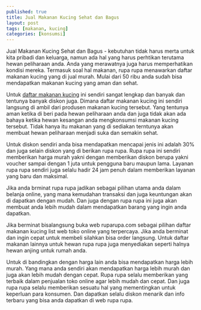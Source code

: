 ```yaml
---
published: true
title: Jual Makanan Kucing Sehat dan Bagus 
layout: post
tags: [makanan, kucing]
categories: [konsumsi]
---
```

Jual Makanan Kucing Sehat dan Bagus - kebutuhan tidak harus merta untuk kita pribadi dan keluarga, namun ada hal yang harus perhtikan terutama hewan peliharaan anda. Anda yang merawatnya juga harus memperhatikan kondisi mereka. Termasuk soal hal makanan, rupa rupa menawarkan daftar makanan kucing yang di jual murah. Mulai dari 50 ribu anda sudah bisa mendapatkan makanan kucing yang aman dan sehat.

Untuk <a href="https://www.ruparupa.com/hobi-dan-gaya-hidup/kebutuhan-hewan-peliharaan/kebutuhan-kucing/makanan-kucing.html">daftar makanan kucing</a> ini sendiri sangat lengkap dan banyak dan tentunya banyak diskon juga.
Dimana daftar makanan kucing ini sendiri langsung di ambil dari produsen makanan kucing tersebut. Yang tentunya aman ketika di beri pada hewan peliharaan anda dan juga tidak akan ada bahaya ketika hewan kesangan anda mengkonsumsi makanan kucing tersebut. Tidak hanya itu  makanan yang di sediakan terntunya akan membuat hewan peliharaan menjadi suka dan semakin sehat.

Untuk diskon sendiri anda bisa mendapatkan mencapai jenis ini adalah 30% dan juga selain diskon yang di berikan rupa rupa. Rupa rupa ini sendiri memberikan harga murah yakni dengan memberikan diskon berupa yakni voucher sampai dengan 1 juta untuk pengguna baru maupun lama. Layanan rupa rupa sendiri juga selalu hadir 24 jam penuh dalam memberikan layanan yang baru dan maksimal.

Jika anda brminat rupa rupa jadikan sebagai pilihan utama anda dalam belanja online, yang mana kemudahan transaksi dan juga keuntungan akan di dapatkan dengan mudah. Dan juga dengan rupa rupa ini juga akan membuat anda lebih mudah dalam mendapatkan barang yang ingin anda dapatkan.

Jika berminat bisalangsung buka web ruparupa.com sebagai pilihan daftar makanan kucing list web toko online yang terpercaya. Jika anda berminat dan ingin cepat untuk membeli silahkan bisa order langsung. Untuk daftar makanan lainnya untuk hewan rupa rupa juga menyediakan seperti halnya hewan anjing untuk rumah anda.

Untuk di bandingkan dengan harga lain anda bisa mendapatkan harga lebih murah. Yang mana anda sendiri akan mendapatkan harga lebih murah dan juga akan lebih mudah dengan cepat. Rupa rupa selalu memberikan yang terbaik dalam penjualan toko online agar lebih mudah dan cepat. Dan juga rupa rupa selalu memberikan sesuatu hal yang mementingkan untuk keperluan para konsumen. Dan dapatkan selalu diskon menarik dan info terbaru yang bisa anda dapatkan di web rupa rupa.